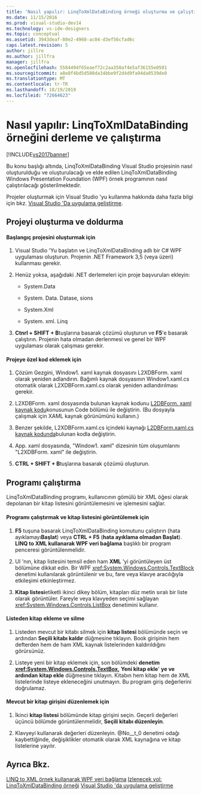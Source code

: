 ```yaml
---
title: 'Nasıl yapılır: LinqToXmlDataBinding örneği oluşturma ve çalıştırma | Microsoft Docs'
ms.date: 11/15/2016
ms.prod: visual-studio-dev14
ms.technology: vs-ide-designers
ms.topic: conceptual
ms.assetid: 3943deaf-80e2-4968-ac04-d3ef56cfad6c
caps.latest.revision: 5
author: jillre
ms.author: jillfra
manager: jillfra
ms.openlocfilehash: 5584494f65eaef72c2aa350af4e5af36155e0501
ms.sourcegitcommit: a8e8f4bd5d508da34bbe9f2d4d9fa94da0539de0
ms.translationtype: MT
ms.contentlocale: tr-TR
ms.lasthandoff: 10/19/2019
ms.locfileid: "72664623"
---
```

# <a name="how-to-build-and-run-the-linqtoxmldatabinding-example"></a>Nasıl yapılır: LinqToXmlDataBinding örneğini derleme ve çalıştırma
[!INCLUDE[vs2017banner](../includes/vs2017banner.md)]

Bu konu başlığı altında, LinqToXmlDataBinding Visual Studio projesinin nasıl oluşturulduğu ve oluşturulacağı ve elde edilen LinqToXmlDataBinding Windows Presentation Foundation (WPF) örnek programının nasıl çalıştırılacağı gösterilmektedir.

 Projeler oluşturmak için Visual Studio 'yu kullanma hakkında daha fazla bilgi için bkz. [Visual Studio 'Da uygulama geliştirme](https://msdn.microsoft.com/97490c1b-a247-41fb-8f2c-bc4c201eff68).

## <a name="creating-and-populating-the-project"></a>Projeyi oluşturma ve doldurma

#### <a name="to-create-the-starting-project"></a>Başlangıç projesini oluşturmak için

1. Visual Studio 'Yu başlatın ve LinqToXmlDataBinding adlı bir C# WPF uygulaması oluşturun. Projenin .NET Framework 3,5 (veya üzeri) kullanması gerekir.

2. Henüz yoksa, aşağıdaki .NET derlemeleri için proje başvuruları ekleyin:

    - System.Data

    - System. Data. Datase, sions

    - System.Xml

    - System. xml. Linq

3. **Ctnrl + SHIFT + B**tuşlarına basarak çözümü oluşturun ve **F5**'e basarak çalıştırın. Projenin hata olmadan derlenmesi ve genel bir WPF uygulaması olarak çalışması gerekir.

#### <a name="to-add-custom-code-to-the-project"></a>Projeye özel kod eklemek için

1. Çözüm Gezgini, Window1. xaml kaynak dosyasını L2XDBForm. xaml olarak yeniden adlandırın. Bağımlı kaynak dosyasının Window1.xaml.cs otomatik olarak L2XDBForm.xaml.cs olarak yeniden adlandırılması gerekir.

2. L2XDBForm. xaml dosyasında bulunan kaynak kodunu [L2DBForm. xaml kaynak kodu](../designers/l2dbform-xaml-source-code.md)konusunun Code bölümü ile değiştirin. (Bu dosyayla çalışmak için XAML kaynak görünümünü kullanın.)

3. Benzer şekilde, L2XDBForm.xaml.cs içindeki kaynağı [L2DBForm.xaml.cs kaynak kodunda](../designers/l2dbform-xaml-cs-source-code.md)bulunan kodla değiştirin.

4. App. xaml dosyasında, "Window1. xaml" dizesinin tüm oluşumlarını "L2XDBForm. xaml" ile değiştirin.

5. **CTRL + SHIFT + B**tuşlarına basarak çözümü oluşturun.

## <a name="running-the-program"></a>Programı çalıştırma
 LinqToXmlDataBinding programı, kullanıcının gömülü bir XML öğesi olarak depolanan bir kitap listesini görüntülemesini ve işlemesini sağlar.

#### <a name="to-run-the-program-and-view-the-book-list"></a>Programı çalıştırmak ve kitap listesini görüntülemek için

1. **F5** tuşuna basarak LinqToXmlDataBinding komutunu çalıştırın (hata ayıklamayı**Başlat**) veya **CTRL + F5** (**hata ayıklama olmadan Başlat**). **LINQ to XML kullanarak WPF veri bağlama** başlıklı bir program penceresi görüntülenmelidir.

2. UI 'nın, kitap listesini temsil eden ham **XML** 'yi görüntüleyen üst bölümüne dikkat edin. Bir WPF <xref:System.Windows.Controls.TextBlock> denetimi kullanılarak görüntülenir ve bu, fare veya klavye aracılığıyla etkileşimi etkinleştirmez.

3. **Kitap listesi**etiketli ikinci dikey bölüm, kitapları düz metin sıralı bir liste olarak görüntüler. Fareyle veya klavyeden seçimi sağlayan <xref:System.Windows.Controls.ListBox> denetimini kullanır.

#### <a name="to-add-and-delete-books-from-the-list"></a>Listeden kitap ekleme ve silme

1. Listeden mevcut bir kitabı silmek için **kitap listesi** bölümünde seçin ve ardından **Seçili kitabı kaldır** düğmesine tıklayın. Book girişinin hem defterden hem de ham XML kaynak listelerinden kaldırıldığını görürsünüz.

2. Listeye yeni bir kitap eklemek için, son bölümdeki **denetim <xref:System.Windows.Controls.TextBox>,** **Yeni kitap ekle**' **ye ve ardından** **kitap ekle** düğmesine tıklayın. Kitabın hem kitap hem de XML listelerinde listeye ekleneceğini unutmayın. Bu program giriş değerlerini doğrulamaz.

#### <a name="to-edit-an-existing-book-entry"></a>Mevcut bir kitap girişini düzenlemek için

1. İkinci **kitap listesi** bölümünde kitap girişini seçin. Geçerli değerleri üçüncü bölümde görüntülenmelidir, **Seçili kitabı düzenleyin**.

2. Klavyeyi kullanarak değerleri düzenleyin. @No__t_0 denetimi odağı kaybettiğinde, değişiklikler otomatik olarak XML kaynağına ve kitap listelerine yayılır.

## <a name="see-also"></a>Ayrıca Bkz.
 [LINQ to XML örnek kullanarak WPF veri bağlama](../designers/wpf-data-binding-using-linq-to-xml-example.md) [Izlenecek yol: LinqToXmlDataBinding örneği](../designers/walkthrough-linqtoxmldatabinding-example.md) [Visual Studio 'da uygulama geliştirme](https://msdn.microsoft.com/97490c1b-a247-41fb-8f2c-bc4c201eff68)

